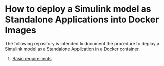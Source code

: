 # How to deploy a Simulink model as Standalone Applications into Docker Images

The following repository is intended to document the procedure to deploy a Simulink model as a Standalone Application in a Docker container.

1. [Basic requirements](./documentation/BasicReq.md)
